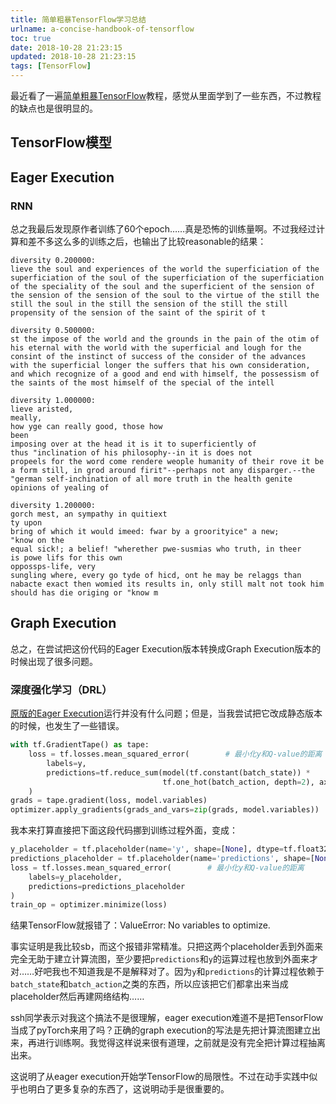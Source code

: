 ```yaml
---
title: 简单粗暴TensorFlow学习总结
urlname: a-concise-handbook-of-tensorflow
toc: true
date: 2018-10-28 21:23:15
updated: 2018-10-28 21:23:15
tags: [TensorFlow]
---
```


最近看了一遍[简单粗暴TensorFlow](https://tf.wiki/index.html)教程，感觉从里面学到了一些东西，不过教程的缺点也是很明显的。

## TensorFlow模型

## Eager Execution

### RNN

总之我最后发现原作者训练了60个epoch……真是恐怖的训练量啊。不过我经过计算和差不多这么多的训练之后，也输出了比较reasonable的结果：

```
diversity 0.200000:
lieve the soul and experiences of the world the superficiation of the superficiation of the soul of the superficiation of the superficiation of the speciality of the soul and the superficient of the sension of the sension of the sension of the soul to the virtue of the still the still the soul in the still the sension of the still the still propensity of the sension of the saint of the spirit of t

diversity 0.500000:
st the impose of the world and the grounds in the pain of the otim of his eternal with the world with the superficial and lough for the consint of the instinct of success of the consider of the advances with the superficial longer the suffers that his own consideration, and which recognize of a good and end with himself, the possessism of the saints of the most himself of the special of the intell

diversity 1.000000:
lieve aristed,
meally,
how yge can really good, those how
been
imposing over at the head it is it to superficiently of
thus "inclination of his philosophy--in it is does not
propeels for the word come rendere weople humanity of their rove it be a form still, in grod around firit"--perhaps not any disparger.--the "german self-inchination of all more truth in the health genite opinions of yealing of

diversity 1.200000:
gorch mest, an sympathy in quitiext
ty upon
bring of which it would imeed: fwar by a groorityice" a new;
"know on the
equal sick!; a belief! "wherether pwe-susmias who truth, in theer
is powe lifs for this own
oppossps-life, very
sungling where, every go tyde of hicd, ont he may be relaggs than nabacte exact then womied its results in, only still malt not took him should has die origing or "know m
```

## Graph Execution

总之，在尝试把这份代码的Eager Execution版本转换成Graph Execution版本的时候出现了很多问题。


### 深度强化学习（DRL）

[原版的Eager Execution](https://github.com/zhanghuimeng/learnTensorFlow/blob/master/simple_introduction/eager_execution/drl.py)运行并没有什么问题；但是，当我尝试把它改成静态版本的时候，也发生了一些错误。

```py
with tf.GradientTape() as tape:
    loss = tf.losses.mean_squared_error(        # 最小化y和Q-value的距离
        labels=y,
        predictions=tf.reduce_sum(model(tf.constant(batch_state)) *
                                  tf.one_hot(batch_action, depth=2), axis=1)
    )
grads = tape.gradient(loss, model.variables)
optimizer.apply_gradients(grads_and_vars=zip(grads, model.variables))       # 计算梯度并更新参数
```

我本来打算直接把下面这段代码挪到训练过程外面，变成：

```py
y_placeholder = tf.placeholder(name='y', shape=[None], dtype=tf.float32)
predictions_placeholder = tf.placeholder(name='predictions', shape=[None], dtype=tf.float32)
loss = tf.losses.mean_squared_error(        # 最小化y和Q-value的距离
    labels=y_placeholder,
    predictions=predictions_placeholder
)
train_op = optimizer.minimize(loss)
```

结果TensorFlow就报错了：ValueError: No variables to optimize.

事实证明是我比较sb，而这个报错非常精准。只把这两个placeholder丢到外面来完全无助于建立计算流图，至少要把`predictions`和`y`的运算过程也放到外面来才对……好吧我也不知道我是不是解释对了。因为`y`和`predictions`的计算过程依赖于`batch_state`和`batch_action`之类的东西，所以应该把它们都拿出来当成placeholder然后再建网络结构……

ssh同学表示对我这个搞法不是很理解，eager execution难道不是把TensorFlow当成了pyTorch来用了吗？正确的graph execution的写法是先把计算流图建立出来，再进行训练啊。我觉得这样说来很有道理，之前就是没有完全把计算过程抽离出来。

这说明了从eager execution开始学TensorFlow的局限性。不过在动手实践中似乎也明白了更多复杂的东西了，这说明动手是很重要的。
